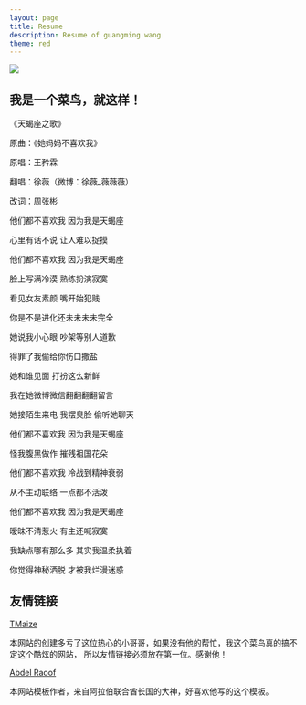 ```yaml
---
layout: page
title: Resume
description: Resume of guangming wang
theme: red
---
```


![](http://ww1.sinaimg.cn/large/93722188gy1g7rw5h6av0g208s06ckjm.gif)


<script src="https://sdk.jinrishici.com/v2/browser/jinrishici.js" charset="utf-8"></script>
<div id="poem_sentence"></div>
<div id="poem_info"></div>
<script type="text/javascript">
  jinrishici.load(function(result) {
    var sentence = document.querySelector("#poem_sentence")
    var info = document.querySelector("#poem_info")
    sentence.innerHTML = result.data.content
    info.innerHTML = '【' + result.data.origin.dynasty + '】' + result.data.origin.author + '《' + result.data.origin.title + '》'
  });
</script>



##  我是一个菜鸟，就这样！

《天蝎座之歌》 
 
 原曲：《她妈妈不喜欢我》 
 
 原唱：王矜霖 
 
 翻唱：徐薇（微博：徐薇_薇薇薇） 
 
 改词：周张彬 
 
 
 
 他们都不喜欢我  因为我是天蝎座 
 
 心里有话不说  让人难以捉摸 
 
 他们都不喜欢我  因为我是天蝎座 
 
 脸上写满冷漠  熟练扮演寂寞 
 
 
 
 看见女友素颜  嘴开始犯贱 
 
 你是不是进化还未未未未完全 
 
 她说我小心眼  吵架等别人道歉 
 
 得罪了我偷给你伤口撒盐 
 
 她和谁见面  打扮这么新鲜 
 
 我在她微博微信翻翻翻翻留言 
 
 她接陌生来电  我摆臭脸  偷听她聊天 
 
 
 
 他们都不喜欢我  因为我是天蝎座 
 
 怪我腹黑做作  摧残祖国花朵 
 
 他们都不喜欢我  冷战到精神衰弱 
 
 从不主动联络  一点都不活泼 
 
 
 
 他们都不喜欢我  因为我是天蝎座 
 
 暧昧不清惹火  有主还喊寂寞 
 
 我缺点哪有那么多  其实我温柔执着 
 
 你觉得神秘洒脱  才被我烂漫迷惑 
 
 
 
 
 
 


      
## 友情链接

[TMaize](http://blog.tmaize.net/)

本网站的创建多亏了这位热心的小哥哥，如果没有他的帮忙，我这个菜鸟真的搞不定这个酷炫的网站，
所以友情链接必须放在第一位。感谢他！


[Abdel Raoof](http://abdelraoof.com/)

本网站模板作者，来自阿拉伯联合酋长国的大神，好喜欢他写的这个模板。




